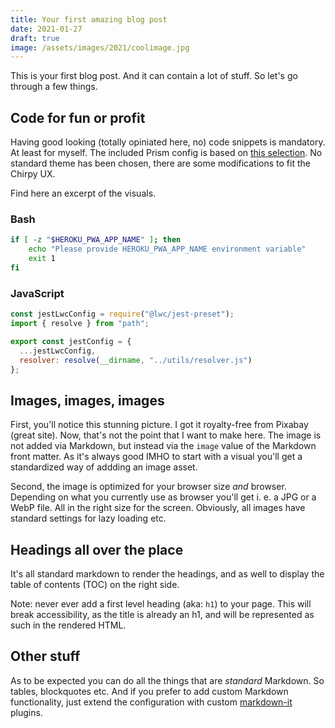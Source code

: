 ```yaml
---
title: Your first amazing blog post
date: 2021-01-27
draft: true
image: /assets/images/2021/coolimage.jpg
---
```

This is your first blog post. And it can contain a lot of stuff. So let's go through a few things.

## Code for fun or profit

Having good looking (totally opiniated here, no) code snippets is mandatory. At least for myself. The included Prism config is based on [this selection](https://prismjs.com/download.html#themes=prism-coy&languages=markup+css+clike+javascript+bash+docker+java+regex+ruby+rust+scala+shell-session+typescript&plugins=show-language+toolbar). No standard theme has been chosen, there are some modifications to fit the Chirpy UX.

Find here an excerpt of the visuals.

### Bash

```bash
if [ -z "$HEROKU_PWA_APP_NAME" ]; then
    echo "Please provide HEROKU_PWA_APP_NAME environment variable"
    exit 1
fi
```

### JavaScript

```javascript
const jestLwcConfig = require("@lwc/jest-preset");
import { resolve } from "path";

export const jestConfig = {
  ...jestLwcConfig,
  resolver: resolve(__dirname, "../utils/resolver.js")
};
```

## Images, images, images

First, you'll notice this stunning picture. I got it royalty-free from Pixabay (great site). Now, that's not the point that I want to make here. The image is not added via Markdown, but instead via the `image` value of the Markdown front matter. As it's always good IMHO to start with a visual you'll get a standardized way of addding an image asset.

Second, the image is optimized for your browser size _and_ browser. Depending on what you currently use as browser you'll get i. e. a JPG or a WebP file. All in the right size for the screen. Obviously, all images have standard settings for lazy loading etc.

## Headings all over the place

It's all standard markdown to render the headings, and as well to display the table of contents (TOC) on the right side.

Note: never ever add a first level heading (aka: `h1`) to your page. This will break accessibility, as the title is already an h1, and will be represented as such in the rendered HTML.

## Other stuff

As to be expected you can do all the things that are _standard_ Markdown. So tables, blockquotes etc. And if you prefer to add custom Markdown functionality, just extend the configuration with custom [markdown-it](https://github.com/markdown-it/markdown-it) plugins.
